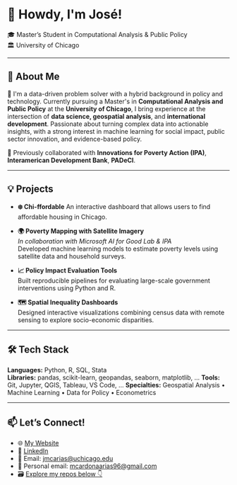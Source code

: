 # 👋 Howdy, I'm José!

🎓 Master’s Student in Computational Analysis & Public Policy  
🏛️ University of Chicago  

---

## 🚀 About Me

🧠 I'm a data-driven problem solver with a hybrid background in policy and technology. Currently pursuing a Master's in **Computational Analysis and Public Policy** at the **University of Chicago**, I bring experience at the intersection of **data science, geospatial analysis**, and **international development**. Passionate about turning complex data into actionable insights, with a strong interest in machine learning for social impact, public sector innovation, and evidence-based policy.

💼 Previously collaborated with **Innovations for Poverty Action (IPA)**, **Interamerican Development Bank**, **PADeCI**.

---

## 💡 Projects
- **❄️ Chi-ffordable**
  An interactive dashboard that allows users to find affordable housing in Chicago.

- **🌍 Poverty Mapping with Satellite Imagery**  
  _In collaboration with Microsoft AI for Good Lab & IPA_  
  Developed machine learning models to estimate poverty levels using satellite data and household surveys.

- **📈 Policy Impact Evaluation Tools**  
  Built reproducible pipelines for evaluating large-scale government interventions using Python and R.

- **🗺️ Spatial Inequality Dashboards**  
  Designed interactive visualizations combining census data with remote sensing to explore socio-economic disparities.

---

## 🛠️ Tech Stack

**Languages:** Python, R, SQL, Stata  
**Libraries:** pandas, scikit-learn, geopandas, seaborn, matplotlib, ... 
**Tools:** Git, Jupyter, QGIS, Tableau, VS Code, ...
**Specialties:** Geospatial Analysis • Machine Learning • Data for Policy • Econometrics

---

## 📫 Let’s Connect!

- 🌐 [My Website](https://jmcarias.netlify.app/)  
- 💼 [LinkedIn](www.linkedin.com/in/jmcarias)  
- 📨 Email: jmcarias@uchicago.edu
- 📨 Personal email: mcardonaarias96@gmail.com
- 🗃️ [Explore my repos below 👇](#)
